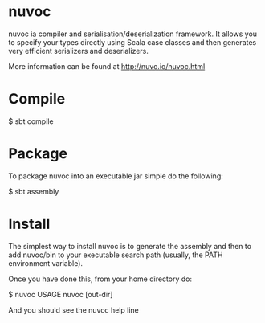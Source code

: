nuvoc
=====

nuvoc ia compiler and serialisation/deserialization framework. It
allows you to specify your types directly using Scala case classes and
then generates very efficient serializers and deserializers.

More information can be found at http://nuvo.io/nuvoc.html

Compile
=======

$ sbt compile


Package
=======
To package nuvoc into an executable jar simple do the following:

$ sbt assembly


Install
=======
The simplest way to install nuvoc is to generate the assembly and then to add nuvoc/bin to your executable search path (usually, the PATH environment variable).

Once you have done this, from your home directory do:

$ nuvoc
USAGE nuvoc <scala-source-file> [out-dir]

And you should see the nuvoc help line
